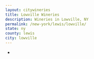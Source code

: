 ```yaml
---
layout: citywineries
title: Lowville Wineries
description: Wineries in Lowville, NY
permalink: /new-york/lewis/lowville/
state: ny
county: lewis
city: lowville
---
```

-

